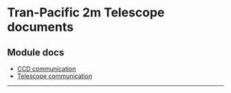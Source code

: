 # Tran-Pacific 2m Telescope documents


## Module docs

* [CCD communication](README_ccd.md)
* [Telescope communication](README_telescope.md)

---
